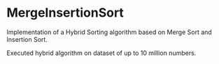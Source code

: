 # MergeInsertionSort
Implementation of a Hybrid Sorting algorithm based on Merge Sort and Insertion Sort. 

Executed hybrid algorithm on dataset of up to 10 million numbers.
